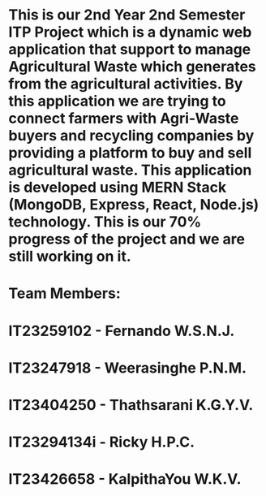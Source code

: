 # This is our 2nd Year 2nd Semester ITP Project which is a dynamic web application that support to manage Agricultural Waste which generates from the agricultural activities. By this application we are trying to connect farmers with Agri-Waste buyers and recycling companies by providing a platform to buy and sell agricultural waste. This application is developed using MERN Stack (MongoDB, Express, React, Node.js) technology. This is our 70% progress of the project and we are still working on it.

# Team Members:
#   IT23259102 - Fernando W.S.N.J.
#   IT23247918 - Weerasinghe P.N.M.
#   IT23404250 - Thathsarani K.G.Y.V.
#   IT23294134i - Ricky H.P.C.
#   IT23426658 - KalpithaYou  W.K.V.
